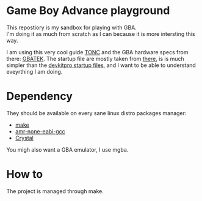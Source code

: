 # Game Boy Advance playground

This repostiory is my sandbox for playing with GBA.  
I'm doing it as much from scratch as I can because it is more intersting this way.  

I am using this  very cool guide [TONC](https://www.coranac.com/tonc/text/toc.htm) 
and the GBA hardware specs from there: [GBATEK](https://problemkaputt.de/gbatek.htm).
The startup file are mostly taken from [there](https://github.com/georgemorgan/gba/blob/master/gba.s), 
is is much simpler than the [devkitpro startup files](https://github.com/devkitPro/devkitarm-crtls/blob/master/gba_cart.ld), 
and I want to be able to understand eveyrthing I am doing.

# Dependency
They should be available on every sane linux distro packages manager:
- [make](https://www.gnu.org/software/make/)
- [amr-none-eabi-gcc](https://developer.arm.com/tools-and-software/open-source-software/developer-tools/gnu-toolchain/downloads)
- [Crystal](https://crystal-lang.org/)

You migh also want a GBA emulator, I use mgba.

# How to
The project is managed through make.
